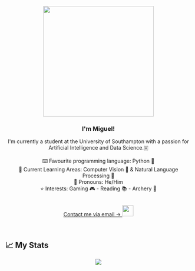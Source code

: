 <div align="center">
    <img src="https://neerlandistiek.nl/wp-content/uploads/2020/09/448781613_840504c11b_c.jpg" align="center" height="" width="300" />
</div>

### <div align="center" width="200">I'm Miguel!</div>

<div align="center" width="200"> I'm currently a student at the University of Southampton with a passion for Artificial Intelligence and Data Science.🇷</div>
&nbsp;
<div align="center" width="200"> ⌨️ Favourite programming language: Python 🐍</div>
<div align="center" width="200"> 🧠 Current Learning Areas: Computer Vision 👀 & Natural Language Processing 💬</div>
<div align="center" width="200"> 👋 Pronouns: He/Him </div>
<div align="center" width="200"> ⭐ Interests: Gaming 🎮 - Reading 📚 - Archery 🏹 </div>
&nbsp;
<p align="center">
    <a href="mailto:contact@pena.m.miguel@gmail.com"> Contact me via email ->
        <img src="https://logos-world.net/wp-content/uploads/2020/11/Gmail-Logo.png" width="30"/>
    </a>
</p>
  
<br>

## 📈 My Stats

<div align="center">   
    <img src="https://github-readme-stats.vercel.app/api?username=miguel-m-pena&show_icons=true&count_private=true&hide_border=true" align="center" />
</div>

